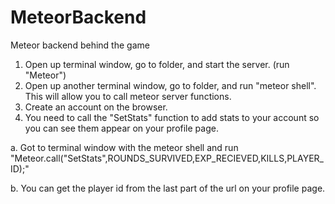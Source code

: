 # MeteorBackend
Meteor backend behind the game

1. Open up terminal window, go to folder, and start the server. (run "Meteor")
2. Open up another terminal window, go to folder, and run "meteor shell". This will allow you to call meteor server functions. 
3. Create an account on the browser.
4. You need to call the "SetStats" function to add stats to your account so you can see them appear on your profile page. 

a. Got to terminal window with the meteor shell and run "Meteor.call("SetStats",ROUNDS_SURVIVED,EXP_RECIEVED,KILLS,PLAYER_ID);" 

b. You can get the player id from the last part of the url on your profile page. 
